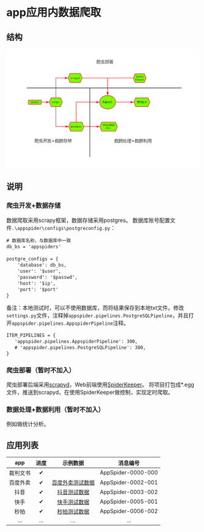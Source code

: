 # app应用内数据爬取

## 结构

![20180526](pics/20180526.png)

## 说明

### 爬虫开发+数据存储
数据爬取采用scrapy框架，数据存储采用postgres。
数据库账号配置文件`.\appspider\configs\postgreconfig.py`：

```
# 数据库名称，与数据库中一致
db_bs = 'appspiders'

postgre_configs = {
    'database': db_bs,
    'user': '$user',
    'password': '$passwd',
    'host': '$ip',
    'port': '$port'
}

```
备注：本地测试时，可以不使用数据库，而将结果保存到本地txt文件。修改`settings.py`文件，注释掉`appspider.pipelines.PostgreSQLPipeline`，并且打开`appspider.pipelines.AppspiderPipeline`注释。

```
ITEM_PIPELINES = {
   'appspider.pipelines.AppspiderPipeline': 300,
   # 'appspider.pipelines.PostgreSQLPipeline': 300,
}
```
### 爬虫部署（暂时不加入）
爬虫部署后端采用[scrapyd](https://github.com/scrapy/scrapyd)，Web前端使用[SpiderKeeper](https://github.com/DormyMo/SpiderKeeper)。
将项目打包成*.egg文件，推送到scrapyd，在使用SpiderKeeper做控制，实现定时爬取。

### 数据处理+数据利用（暂时不加入）
例如做统计分析。

## 应用列表
|app|进度|示例数据|消息编号|
|:-----:|:-----:|:-----:|:-----:|
|裁判文书|✔||AppSpider-0000-000|
|百度外卖|✔|[百度外卖测试数据](http://appspider.info:8002/baiduwaimai)|AppSpider-0002-001|
|抖音|✔|[抖音测试数据](http://appspider.info:8002/douyin2)|AppSpider-0003-002|
|快手|✔|[快手测试数据](http://appspider.info:8002/kuaishou101)|AppSpider-0005-001|
|秒拍|✔|[秒拍测试数据](http://appspider.info:8002/miaopaix)|AppSpider-0006-002|
|...|...|...|...|